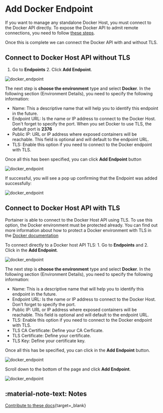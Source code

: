 # Add Docker Endpoint

 If you want to manage any standalone Docker Host, you must connect to the Docker API directly. To expose the Docker API to admit remote connections, you need to follow [these steps](https://docs.docker.com/engine/install/linux-postinstall/#configuring-remote-access-with-systemd-unit-file).

Once this is complete we can connect the Docker API with and without TLS.

## Connect to Docker Host API without TLS

1. Go to <b>Endpoints</b> 2. Click <b>Add Endpoint</b>.

![docker_endpoint](assets/docker_1.png)

The next step is <b>choose the environment</b> type and select <b>Docker</b>. In the following section (Environment Details), you need to specify the following information:

* Name: This a descriptive name that will help you to identify this endpoint in the future.
* Endpoint URL: Is the name or IP address to connect to the Docker Host. Don't forget to specify the port. When you set Docker to use TLS, the default port is <b>2376</b>
* Public IP: URL or IP address where exposed containers will be reachable. This field is optional and will default to the endpoint URL.
* TLS: Enable this option if you need to connect to the Docker endpoint with TLS.

Once all this has been specified, you can click <b>Add Endpoint</b> button

![docker_endpoint](assets/docker_2.png)

If successful, you will see a pop up confirming that the Endpoint was added successfully:

![docker_endpoint](assets/docker_3.png)

## Connect to Docker Host API with TLS

Portainer is able to connect to the Docker Host API using TLS. To use this option, the Docker environment must be protected already. You can find out more information about how to protect a Docker environment with TLS in the [Docker documentation](https://docs.docker.com/engine/security/https/)

To connect directly to a Docker host API TLS: 1. Go to <b>Endpoints</b> and 2. Click in the <b>Add Endpoint</b>.

![docker_endpoint](assets/docker_1.png)

The next step is <b>choose the environment</b> type and select <b>Docker</b>. In the following section (Environment Details), you need to specify the following information:

* Name: This is a descriptive name that will help you to identify this endpoint in the future.
* Endpoint URL: Is the name or IP address to connect to the Docker Host. Don't forget to specify the port. 
* Public IP: URL or IP address where exposed containers will be reachable. This field is optional and will default to the endpoint URL.
* TLS: Enable this option if you need to connect to the Docker endpoint with TLS.
* TLS CA Certificate: Define your CA Cerficate.
* TLS Certificate: Define your certificate.
* TLS Key: Define your certificate key.

Once all this has be specified, you can click in the <b>Add Endpoint</b> button. 

![docker_endpoint](assets/docker_5.png)

Scroll down to the bottom of the page and click <b>Add Endpoint</b>.

![docker_endpoint](assets/docker_6.png)

## :material-note-text: Notes

[Contribute to these docs](https://github.com/portainer/portainer-docs/blob/master/contributing.md){target=_blank}